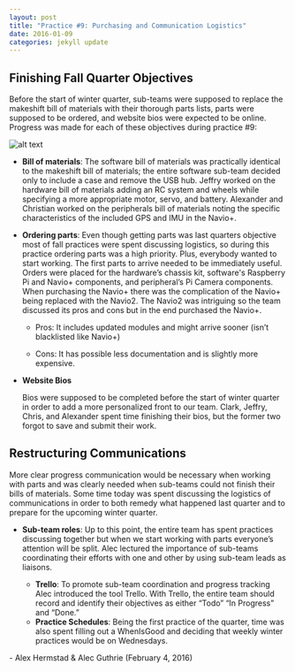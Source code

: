 ```yaml
---
layout: post
title: "Practice #9: Purchasing and Communication Logistics"
date: 2016-01-09
categories: jekyll update
---
```


## Finishing Fall Quarter Objectives

Before the start of winter quarter, sub-teams were supposed to replace the
makeshift bill of materials with their thorough parts lists, parts were supposed
to be ordered, and website bios were expected to be online. Progress was made
for each of these objectives during practice \#9:

![alt
text](http://i.imgur.com/bIL6dyF.jpg
"Logo Title Text 1")


* **Bill of materials**:
    The software bill of materials was practically identical to the makeshift
    bill of materials; the entire software sub-team decided only to include a
    case and remove the USB hub. Jeffry worked on the hardware bill of materials
    adding an RC system and wheels while specifying a more appropriate motor,
    servo, and battery. Alexander and Christian worked on the peripherals bill
    of materials noting the specific characteristics of the included GPS and IMU
    in the Navio+.

*   **Ordering parts**:
    Even though getting parts was last quarters objective most of fall practices
    were spent discussing logistics, so during this practice ordering parts was
    a high priority. Plus, everybody wanted to start working. The first parts to
    arrive needed to be immediately useful. Orders were placed for the
    hardware’s chassis kit, software's Raspberry Pi and Navio+ components, and
    peripheral’s Pi Camera components. When purchasing the Navio+ there was the
    complication of the Navio+ being replaced with the Navio2. The Navio2 was
    intriguing so the team discussed its pros and cons but in the end purchased
    the Navio+.
    
    -   Pros: It includes updated modules and might arrive sooner (isn’t
        blacklisted like Navio+)

    -   Cons: It has possible less documentation and is slightly more expensive.
* **Website Bios**

    Bios were supposed to be completed before the start of winter quarter in
    order to add a more personalized front to our team. Clark, Jeffry, Chris,
    and Alexander spent time finishing their bios, but the former two forgot to
    save and submit their work.

## Restructuring Communications

More clear progress communication would be necessary when working with parts and
was clearly needed when sub-teams could not finish their bills of materials.
Some time today was spent discussing the logistics of communications in order to
both remedy what happened last quarter and to prepare for the upcoming winter
quarter.

* **Sub-team roles**:
       Up to this point, the entire team has spent practices discussing together
    but when we start working with parts everyone’s attention will be split.
    Alec lectured the importance of sub-teams coordinating their efforts with
    one and other by using sub-team leads as liaisons.
   
   * **Trello**:
    To promote sub-team coordination and progress tracking Alec introduced
        the tool Trello. With Trello, the entire team should record and identify
        their objectives as either “Todo” “In Progress” and “Done.”
   * **Practice Schedules**:
        Being the first practice of the quarter, time was also spent filling out
        a WhenIsGood and deciding that weekly winter practices would be on
        Wednesdays.

\- Alex Hermstad & Alec Guthrie (February 4, 2016)

